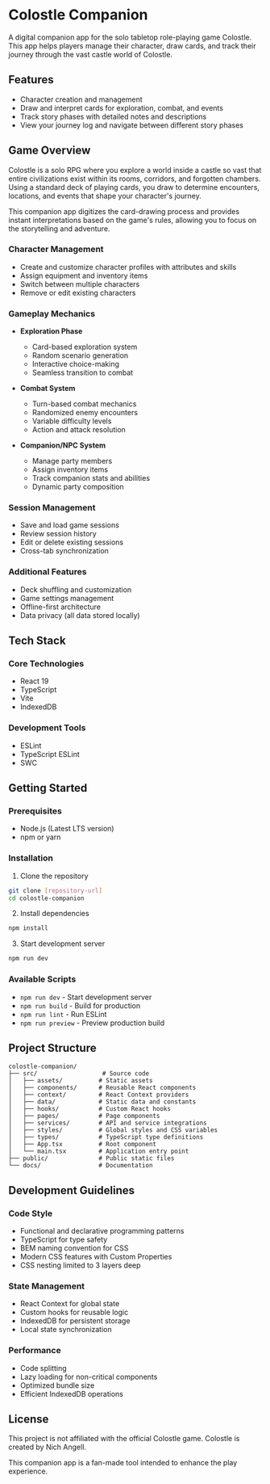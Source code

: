 # Colostle Companion

A digital companion app for the solo tabletop role-playing game Colostle. This app helps players manage their character, draw cards, and track their journey through the vast castle world of Colostle.

## Features

- Character creation and management
- Draw and interpret cards for exploration, combat, and events
- Track story phases with detailed notes and descriptions
- View your journey log and navigate between different story phases

## Game Overview

Colostle is a solo RPG where you explore a world inside a castle so vast that entire civilizations exist within its rooms, corridors, and forgotten chambers. Using a standard deck of playing cards, you draw to determine encounters, locations, and events that shape your character's journey.

This companion app digitizes the card-drawing process and provides instant interpretations based on the game's rules, allowing you to focus on the storytelling and adventure.

### Character Management

- Create and customize character profiles with attributes and skills
- Assign equipment and inventory items
- Switch between multiple characters
- Remove or edit existing characters

### Gameplay Mechanics

- **Exploration Phase**

  - Card-based exploration system
  - Random scenario generation
  - Interactive choice-making
  - Seamless transition to combat

- **Combat System**

  - Turn-based combat mechanics
  - Randomized enemy encounters
  - Variable difficulty levels
  - Action and attack resolution

- **Companion/NPC System**
  - Manage party members
  - Assign inventory items
  - Track companion stats and abilities
  - Dynamic party composition

### Session Management

- Save and load game sessions
- Review session history
- Edit or delete existing sessions
- Cross-tab synchronization

### Additional Features

- Deck shuffling and customization
- Game settings management
- Offline-first architecture
- Data privacy (all data stored locally)

## Tech Stack

### Core Technologies

- React 19
- TypeScript
- Vite
- IndexedDB

### Development Tools

- ESLint
- TypeScript ESLint
- SWC

## Getting Started

### Prerequisites

- Node.js (Latest LTS version)
- npm or yarn

### Installation

1. Clone the repository

```bash
git clone [repository-url]
cd colostle-companion
```

2. Install dependencies

```bash
npm install
```

3. Start development server

```bash
npm run dev
```

### Available Scripts

- `npm run dev` - Start development server
- `npm run build` - Build for production
- `npm run lint` - Run ESLint
- `npm run preview` - Preview production build

## Project Structure

```
colostle-companion/
├── src/                  # Source code
│   ├── assets/          # Static assets
│   ├── components/      # Reusable React components
│   ├── context/         # React Context providers
│   ├── data/            # Static data and constants
│   ├── hooks/           # Custom React hooks
│   ├── pages/           # Page components
│   ├── services/        # API and service integrations
│   ├── styles/          # Global styles and CSS variables
│   ├── types/           # TypeScript type definitions
│   ├── App.tsx          # Root component
│   └── main.tsx         # Application entry point
├── public/              # Public static files
└── docs/                # Documentation
```

## Development Guidelines

### Code Style

- Functional and declarative programming patterns
- TypeScript for type safety
- BEM naming convention for CSS
- Modern CSS features with Custom Properties
- CSS nesting limited to 3 layers deep

### State Management

- React Context for global state
- Custom hooks for reusable logic
- IndexedDB for persistent storage
- Local state synchronization

### Performance

- Code splitting
- Lazy loading for non-critical components
- Optimized bundle size
- Efficient IndexedDB operations

## License

This project is not affiliated with the official Colostle game. Colostle is created by Nich Angell.

This companion app is a fan-made tool intended to enhance the play experience.
